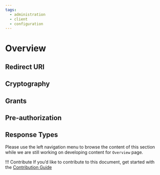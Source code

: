 ```yaml
---
tags:
  - administration
  - client
  - configuration
---
```


# Overview

## Redirect URI

## Cryptography 

## Grants

## Pre-authorization

## Response Types



Please use the left navigation menu to browse the content of this section while we are still working on developing content for `Overview` page.

!!! Contribute
If you’d like to contribute to this document, get started with the [Contribution Guide](https://docs.jans.io/head/CONTRIBUTING/#contributing-to-the-documentation)